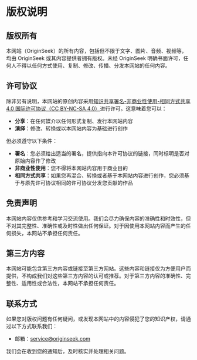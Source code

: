 # 版权说明

## 版权所有

本网站（OriginSeek）的所有内容，包括但不限于文字、图片、音频、视频等，均由 OriginSeek 或其内容提供者拥有版权。未经 OriginSeek 明确书面许可，任何人不得以任何方式使用、复制、修改、传播、分发本网站的任何内容。

## 许可协议

除非另有说明，本网站的原创内容采用[知识共享署名-非商业性使用-相同方式共享 4.0 国际许可协议（CC BY-NC-SA 4.0）](https://creativecommons.org/licenses/by-nc-sa/4.0/deed.zh)进行许可。这意味着您可以：

- **分享**：在任何媒介以任何形式复制、发行本网站内容
- **演绎**：修改、转换或以本网站内容为基础进行创作

但必须遵守以下条件：

- **署名**：您必须给出适当的署名，提供指向本许可协议的链接，同时标明是否对原始内容作了修改
- **非商业性使用**：您不得将本网站内容用于商业目的
- **相同方式共享**：如果您再混合、转换或者基于本网站内容进行创作，您必须基于与原先许可协议相同的许可协议分发您贡献的作品

## 免责声明

本网站内容仅供参考和学习交流使用。我们会尽力确保内容的准确性和时效性，但不对其完整性、准确性或及时性做出任何保证。对于因使用本网站内容而产生的任何损失，本网站不承担任何责任。

## 第三方内容

本网站可能包含第三方内容或链接至第三方网站。这些内容和链接仅为方便用户而提供，不构成我们对这些第三方内容的认可或推荐。对于第三方内容的准确性、完整性、适用性或合法性，本网站不承担任何责任。

## 联系方式

如果您对版权问题有任何疑问，或发现本网站中的内容侵犯了您的知识产权，请通过以下方式联系我们：

- 邮箱：[service@originseek.com](mailto:service@originseek.com)

我们会在收到您的通知后，及时核实并处理相关问题。